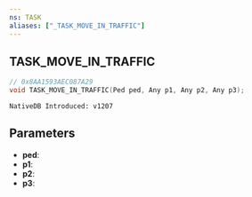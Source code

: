 ```yaml
---
ns: TASK
aliases: ["_TASK_MOVE_IN_TRAFFIC"]
---
```

## TASK_MOVE_IN_TRAFFIC

```c
// 0x8AA1593AEC087A29
void TASK_MOVE_IN_TRAFFIC(Ped ped, Any p1, Any p2, Any p3);
```

```
NativeDB Introduced: v1207
```

## Parameters
* **ped**:
* **p1**:
* **p2**:
* **p3**:
